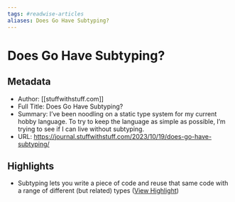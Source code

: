 ```yaml
---
tags: #readwise-articles
aliases: Does Go Have Subtyping?
---
```

# Does Go Have Subtyping?

## Metadata
- Author: [[stuffwithstuff.com]]
- Full Title: Does Go Have Subtyping?
- Summary: I’ve been noodling on a static type system for my current hobby language. To try to keep the language as simple as possible, I’m trying to see if I can live without subtyping.
- URL: https://journal.stuffwithstuff.com/2023/10/19/does-go-have-subtyping/

## Highlights
- Subtyping lets you write a piece of code and reuse that same code with a range of different (but related) types ([View Highlight](https://read.readwise.io/read/01hf1tvfjs32eb66y60sjtsj8j))
